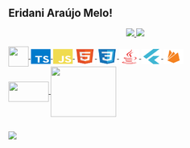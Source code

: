 ## Eridani Araújo Melo!
<div align="center">
  <a href="https://github.com/eridanimelo">
  <img height="150em" src="https://github-readme-stats.vercel.app/api?username=eridanimelo&show_icons=true&theme=noctis_minimus&include_all_commits=true&count_private=true"/>
  <img height="150em" src="https://github-readme-stats.vercel.app/api/top-langs/?username=eridanimelo&layout=compact&langs_count=10&theme=noctis_minimus"/>
</div>


<div style="display: inline_block"><br>
  <img align="center" height="40" width="40" src="https://angular.io/assets/images/logos/angular/angular.svg">
  <img align="center" height="30" width="40" src="https://raw.githubusercontent.com/devicons/devicon/master/icons/typescript/typescript-plain.svg">
   <img align="center" alter="JAVASCRIPT" height="30" width="40" src="https://raw.githubusercontent.com/devicons/devicon/master/icons/javascript/javascript-plain.svg">
  <img align="center" height="30" width="40" src="https://raw.githubusercontent.com/devicons/devicon/master/icons/html5/html5-original.svg">
  <img align="center" height="30" width="40" src="https://raw.githubusercontent.com/devicons/devicon/master/icons/css3/css3-original.svg">
  <img align="center" height="30" width="40" src="https://raw.githubusercontent.com/devicons/devicon/master/icons/java/java-plain.svg">
  <img align="center" height="30" width="40" src="https://raw.githubusercontent.com/devicons/devicon/master/icons/flutter/flutter-plain.svg"> 
  <img align="center" height="30" width="40" src="https://raw.githubusercontent.com/devicons/devicon/master/icons/firebase/firebase-plain.svg"> 
  

</div>
  
  <div style="display: inline_block">
    <img align="center" height="40" width="80" src="https://spring.io/images/spring-logo-9146a4d3298760c2e7e49595184e1975.svg">  
    <img align="center" height="100" width="130" src="https://hibernate.org/images/hibernate-logo.svg">  
  </div>
  
  ##
 
<div> 
  <a href="https://www.linkedin.com/in/eridanimelo/" target="_blank"><img src="https://img.shields.io/badge/-LinkedIn-%230077B5?style=for-the-badge&logo=linkedin&logoColor=white" target="_blank"></a> 
</div>
